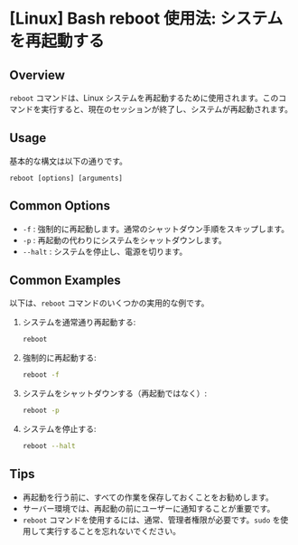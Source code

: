 # [Linux] Bash reboot 使用法: システムを再起動する

## Overview
`reboot` コマンドは、Linux システムを再起動するために使用されます。このコマンドを実行すると、現在のセッションが終了し、システムが再起動されます。

## Usage
基本的な構文は以下の通りです。

```
reboot [options] [arguments]
```

## Common Options
- `-f` : 強制的に再起動します。通常のシャットダウン手順をスキップします。
- `-p` : 再起動の代わりにシステムをシャットダウンします。
- `--halt` : システムを停止し、電源を切ります。

## Common Examples
以下は、`reboot` コマンドのいくつかの実用的な例です。

1. システムを通常通り再起動する:
   ```bash
   reboot
   ```

2. 強制的に再起動する:
   ```bash
   reboot -f
   ```

3. システムをシャットダウンする（再起動ではなく）:
   ```bash
   reboot -p
   ```

4. システムを停止する:
   ```bash
   reboot --halt
   ```

## Tips
- 再起動を行う前に、すべての作業を保存しておくことをお勧めします。
- サーバー環境では、再起動の前にユーザーに通知することが重要です。
- `reboot` コマンドを使用するには、通常、管理者権限が必要です。`sudo` を使用して実行することを忘れないでください。